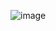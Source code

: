 ![image](https://github.com/SugarmanZhu/Resume/assets/31754434/78575f49-8804-4dd1-80f9-067ffb7ba4f2)
